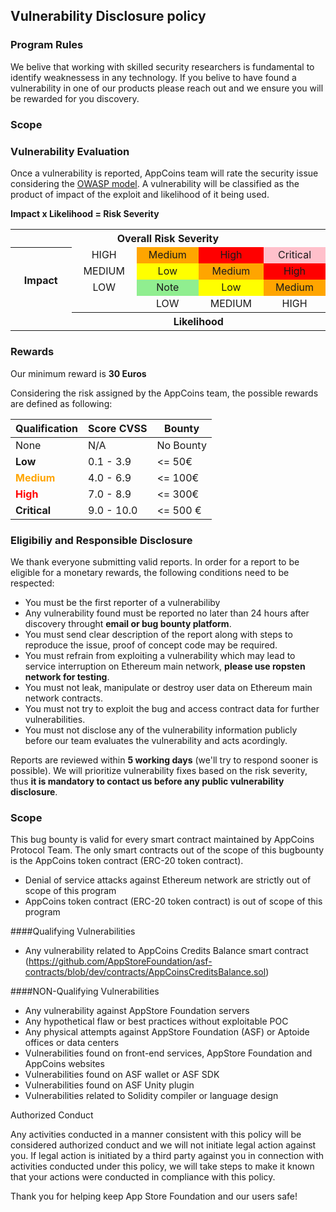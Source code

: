 ## Vulnerability Disclosure policy

### Program Rules

We belive that working with skilled security researchers is fundamental to identify weaknessess in any technology. If you belive to have found a vulnerability in one of our products please reach out and we ensure you will be rewarded for you discovery.

### Scope

### Vulnerability Evaluation

Once a vulnerability is reported, AppCoins team will rate the security issue considering the [OWASP model](https://www.owasp.org/index.php/OWASP_Risk_Rating_Methodology). A vulnerability will be classified as the product of impact of the exploit and likelihood of it being used.

**Impact x Likelihood = Risk Severity**


<table>
<tbody><tr>
<th colspan="5" align="center">Overall Risk Severity</th>
</tr>
<tr>
<th rowspan="4" width="15%" align="center">Impact</th>
<td width="15%" align="center">HIGH</td>
<td width="15%" bgcolor="orange" align="center">Medium</td>
<td width="15%" bgcolor="red" align="center">High</td>
<td width="15%" bgcolor="pink" align="center">Critical</td>
</tr>
<tr>
<td align="center">MEDIUM</td>
<td bgcolor="yellow" align="center">Low</td>
<td bgcolor="orange" align="center">Medium</td>
<td bgcolor="red" align="center">High</td>
</tr>
<tr>
<td align="center">LOW</td>
<td bgcolor="lightgreen" align="center">Note</td>
<td bgcolor="yellow" align="center">Low</td>
<td bgcolor="orange" align="center">Medium</td>
</tr>
<tr>
<td align="center">&nbsp;</td>
<td align="center">LOW</td>
<td align="center">MEDIUM</td>
<td align="center">HIGH</td>
</tr>
<tr>
<td align="center">&nbsp;</td>
<th colspan="4" align="center">Likelihood</th>
</tr>
</tbody>
</table>

### Rewards

Our minimum reward is **30 Euros**

Considering the risk assigned by the AppCoins team, the possible rewards are defined as following:
<table>
<thead><tr><th>Qualification</th>
<th>Score CVSS</th>
<th>Bounty</th>
</tr></thead><tbody><tr><td>None</td>
<td>N/A</td>
<td>No Bounty</td>
</tr><tr><td style="font: lightgreen"><span ><strong>Low</strong></span></td>
<td>0.1 - 3.9</td>
<td>&lt;= 50€</td>
</tr><tr><td><span style="color:#FFA500;"><strong>Medium</strong></span></td>
<td>4.0 - 6.9</td>
<td>&lt;= 100€</td>
</tr><tr><td><span style="color:#FF0000;"><strong>High</strong></span></td>
<td>7.0 - 8.9</td>
<td>&lt;= 300€</td>
</tr><tr><td><strong>Critical</strong></td>
<td>9.0 - 10.0</td>
<td>&lt;= 500 €</td>
</tr></tbody>
</table>


### Eligibiliy and Responsible Disclosure

We thank everyone submitting valid reports. In order for a report to be eligible for a monetary rewards, the following conditions need to be respected:
 - You must be the first reporter of a vulnerabiliby
 - Any vulnerability found must be reported no later than 24 hours after discovery throught **email or bug bounty platform**.
 - You must send clear description of the report along with steps to reproduce the issue, proof of concept code may be required.
 - You must refrain from exploiting a vulnerability which may lead to service interruption on Ethereum main network, **please use ropsten network for testing**.
 - You must not leak, manipulate or destroy user data on Ethereum main network contracts.
 - You must not try to exploit the bug and access contract data for further vulnerabilities.
 - You must not disclose any of the vulnerability information publicly before our team evaluates the vulnerability and acts acordingly.

Reports are reviewed within **5 working days** (we'll try to respond sooner is possible).
We will prioritize vulnerability fixes based on the risk severity, thus **it is mandatory to contact us before any public vulnerability disclosure**. 


### Scope
This bug bounty is valid for every smart contract maintained by AppCoins Protocol Team.
The only smart contracts out of the scope of this bugbounty is the AppCoins token contract (ERC-20 token contract).
- Denial of service attacks against Ethereum network are strictly out of scope of this program
- AppCoins token contract (ERC-20 token contract) is out of scope of this program

####Qualifying Vulnerabilities
 - Any vulnerability related to AppCoins Credits Balance smart contract (https://github.com/AppStoreFoundation/asf-contracts/blob/dev/contracts/AppCoinsCreditsBalance.sol)

####NON-Qualifying Vulnerabilities
 - Any vulnerability against AppStore Foundation servers
 - Any hypothetical flaw or best practices without exploitable POC
 - Any physical attempts against AppStore Foundation (ASF) or Aptoide offices or data centers
 - Vulnerabilities found on front-end services, AppStore Foundation and AppCoins websites
 - Vulnerabilities found on ASF wallet or ASF SDK
 - Vulnerabilities found on ASF Unity plugin
 - Vulnerabilities related to Solidity compiler or language design


Authorized Conduct

Any activities conducted in a manner consistent with this policy will be considered authorized conduct and we will not initiate legal action against you. If legal action is initiated by a third party against you in connection with activities conducted under this policy, we will take steps to make it known that your actions were conducted in compliance with this policy.

Thank you for helping keep App Store Foundation and our users safe!